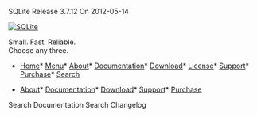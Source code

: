 




SQLite Release 3\.7\.12 On 2012\-05\-14




[![SQLite](../images/sqlite370_banner.gif)](../index.html)


Small. Fast. Reliable.  
Choose any three.


* [Home](../index.html)* [Menu](javascript:void(0))* [About](../about.html)* [Documentation](../docs.html)* [Download](../download.html)* [License](../copyright.html)* [Support](../support.html)* [Purchase](../prosupport.html)* [Search](javascript:void(0))




* [About](../about.html)* [Documentation](../docs.html)* [Download](../download.html)* [Support](../support.html)* [Purchase](../prosupport.html)






Search Documentation
Search Changelog








